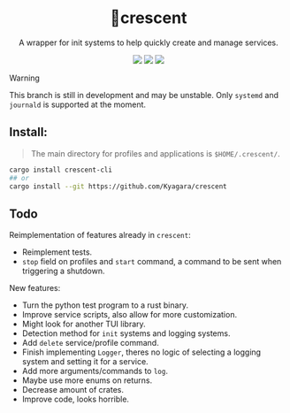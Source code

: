 <div align="center">
	<h1>🌙crescent</h1>
	<p>A wrapper for init systems to help quickly create and manage services.</p>
	<p>
		<a href="https://crates.io/crates/crescent-cli"><img src="https://img.shields.io/crates/v/crescent-cli?style=flat-square"/></a>
		<a href="https://github.com/Kyagara/crescent/actions?query=workflow"><img src="https://img.shields.io/github/actions/workflow/status/Kyagara/crescent/ci.yaml?label=CI&style=flat-square"/></a>
		<a href="https://codecov.io/gh/Kyagara/crescent"><img src="https://img.shields.io/codecov/c/github/Kyagara/crescent?style=flat-square"/></a>
	</p>
</div>

> [!WARNING]
> This branch is still in development and may be unstable. Only `systemd` and `journald` is supported at the moment.

## Install:

> The main directory for profiles and applications is `$HOME/.crescent/`.

```bash
cargo install crescent-cli
## or
cargo install --git https://github.com/Kyagara/crescent
```

## Todo

Reimplementation of features already in `crescent`:

- Reimplement tests.
- `stop` field on profiles and `start` command, a command to be sent when triggering a shutdown.

New features:

- Turn the python test program to a rust binary.
- Improve service scripts, also allow for more customization.
- Might look for another TUI library.
- Detection method for `init` systems and logging systems.
- Add `delete` service/profile command.
- Finish implementing `Logger`, theres no logic of selecting a logging system and setting it for a service.
- Add more arguments/commands to `log`.
- Maybe use more enums on returns.
- Decrease amount of crates.
- Improve code, looks horrible.
